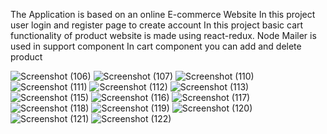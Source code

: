 The Application is based on an online E-commerce Website
In this project user login and register page to create account
In this project basic cart functionality of product website is made using react-redux.
Node Mailer is used in support component 
In cart component you can add and delete product

![Screenshot (106)](https://user-images.githubusercontent.com/106603079/171340631-cb696bc1-4e82-4ab4-8c3e-5d6d5470f86b.png)
![Screenshot (107)](https://user-images.githubusercontent.com/106603079/171340644-09adaa7c-5515-4665-ba17-c53f6dcdfed5.png)
![Screenshot (110)](https://user-images.githubusercontent.com/106603079/171340696-e9854683-52fb-4a17-9602-6205ce68f2e6.png)
![Screenshot (111)](https://user-images.githubusercontent.com/106603079/171340706-900ddff8-859e-45cc-843c-444f0ab6ad24.png)
![Screenshot (112)](https://user-images.githubusercontent.com/106603079/171340719-db65ffd8-eba1-41bb-bed9-0d0701f98030.png)
![Screenshot (113)](https://user-images.githubusercontent.com/106603079/171340735-79721374-c24b-47a2-9d5a-f5f419166381.png)
![Screenshot (115)](https://user-images.githubusercontent.com/106603079/171340746-b5e8c8ea-6a7e-4f1f-81ea-69acde3073a3.png)
![Screenshot (116)](https://user-images.githubusercontent.com/106603079/171340767-c470659d-f15e-4dd0-9676-06694918ccb8.png)
![Screenshot (117)](https://user-images.githubusercontent.com/106603079/171340777-21aa7433-aa07-470f-98f2-4f504e80ed92.png)
![Screenshot (118)](https://user-images.githubusercontent.com/106603079/171340786-7aaaa7a6-76bd-4164-95f2-8320560c6843.png)
![Screenshot (119)](https://user-images.githubusercontent.com/106603079/171340796-2470920d-34e8-43ee-ae78-b1e40ac5d998.png)
![Screenshot (120)](https://user-images.githubusercontent.com/106603079/171340816-df9604a5-cacd-46d9-93c2-4556dbca8ae4.png)
![Screenshot (121)](https://user-images.githubusercontent.com/106603079/171340828-17e99417-fd4a-4102-ad1c-27789c66eb0b.png)
![Screenshot (122)](https://user-images.githubusercontent.com/106603079/171340837-57f5d74e-e371-416a-b3b9-5dad18547dd7.png)



